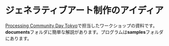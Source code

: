 # ジェネラティブアート制作のアイディア

[Processing Community Day Tokyo](https://pcd-tokyo.github.io/)で担当したワークショップの資料です。  
**documents**フォルダに簡単な解説があります。プログラムは**samples**フォルダにあります。